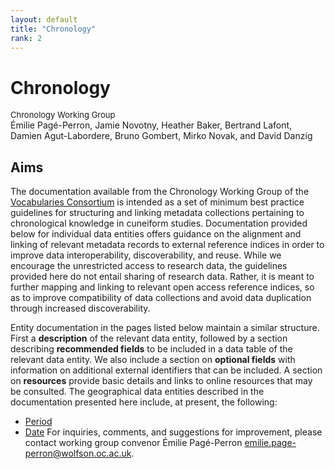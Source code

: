 ```yaml
---
layout: default
title: "Chronology"
rank: 2
---
```

# Chronology
<font size=2>Chronology Working Group</font>    
Émilie Pagé-Perron, Jamie Novotny, Heather Baker, Bertrand Lafont, Damien Agut-Labordere, Bruno Gombert, Mirko Novak, and David Danzig

## Aims
The documentation available from the Chronology Working Group of the [Vocabularies Consortium](./index.md) is intended as a set of minimum best practice guidelines for structuring and linking metadata collections pertaining to chronological knowledge in cuneiform studies. Documentation provided below for individual data entities offers guidance on the alignment and linking of relevant metadata records to external reference indices in order to improve data interoperability, discoverability, and reuse. While we encourage the unrestricted access to research data, the guidelines provided here do not entail sharing of research data. Rather, it is meant to further mapping and linking to relevant open access reference indices, so as to improve compatibility of data collections and avoid data duplication through increased discoverability.

Entity documentation in the pages listed below maintain a similar structure. First a **description** of the relevant data entity, followed by a section describing **recommended fields** to be included in a data table of the relevant data entity. We also include a section on **optional fields** with information on additional external identifiers that can be included. A section on **resources** provide basic details and links to online resources that may be consulted. The geographical data entities described in the documentation presented here include, at present, the following:

* [Period](./geography_period.md)
* [Date](./geography_date.md)
For inquiries, comments, and suggestions for improvement, please contact working group convenor Émilie Pagé-Perron <emilie.page-perron@wolfson.oc.ac.uk>.
